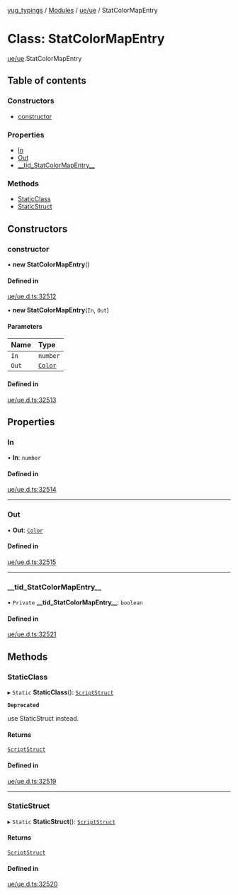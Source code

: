 [yug_typings](../README.md) / [Modules](../modules.md) / [ue/ue](../modules/ue_ue.md) / StatColorMapEntry

# Class: StatColorMapEntry

[ue/ue](../modules/ue_ue.md).StatColorMapEntry

## Table of contents

### Constructors

- [constructor](ue_ue.StatColorMapEntry.md#constructor)

### Properties

- [In](ue_ue.StatColorMapEntry.md#in)
- [Out](ue_ue.StatColorMapEntry.md#out)
- [\_\_tid\_StatColorMapEntry\_\_](ue_ue.StatColorMapEntry.md#__tid_statcolormapentry__)

### Methods

- [StaticClass](ue_ue.StatColorMapEntry.md#staticclass)
- [StaticStruct](ue_ue.StatColorMapEntry.md#staticstruct)

## Constructors

### constructor

• **new StatColorMapEntry**()

#### Defined in

[ue/ue.d.ts:32512](https://github.com/YugMetaverse/yug_typings/blob/b7d9b19/ue/ue.d.ts#L32512)

• **new StatColorMapEntry**(`In`, `Out`)

#### Parameters

| Name | Type |
| :------ | :------ |
| `In` | `number` |
| `Out` | [`Color`](ue_ue_s.Color.md) |

#### Defined in

[ue/ue.d.ts:32513](https://github.com/YugMetaverse/yug_typings/blob/b7d9b19/ue/ue.d.ts#L32513)

## Properties

### In

• **In**: `number`

#### Defined in

[ue/ue.d.ts:32514](https://github.com/YugMetaverse/yug_typings/blob/b7d9b19/ue/ue.d.ts#L32514)

___

### Out

• **Out**: [`Color`](ue_ue_s.Color.md)

#### Defined in

[ue/ue.d.ts:32515](https://github.com/YugMetaverse/yug_typings/blob/b7d9b19/ue/ue.d.ts#L32515)

___

### \_\_tid\_StatColorMapEntry\_\_

• `Private` **\_\_tid\_StatColorMapEntry\_\_**: `boolean`

#### Defined in

[ue/ue.d.ts:32521](https://github.com/YugMetaverse/yug_typings/blob/b7d9b19/ue/ue.d.ts#L32521)

## Methods

### StaticClass

▸ `Static` **StaticClass**(): [`ScriptStruct`](ue_ue.ScriptStruct.md)

**`Deprecated`**

use StaticStruct instead.

#### Returns

[`ScriptStruct`](ue_ue.ScriptStruct.md)

#### Defined in

[ue/ue.d.ts:32519](https://github.com/YugMetaverse/yug_typings/blob/b7d9b19/ue/ue.d.ts#L32519)

___

### StaticStruct

▸ `Static` **StaticStruct**(): [`ScriptStruct`](ue_ue.ScriptStruct.md)

#### Returns

[`ScriptStruct`](ue_ue.ScriptStruct.md)

#### Defined in

[ue/ue.d.ts:32520](https://github.com/YugMetaverse/yug_typings/blob/b7d9b19/ue/ue.d.ts#L32520)
